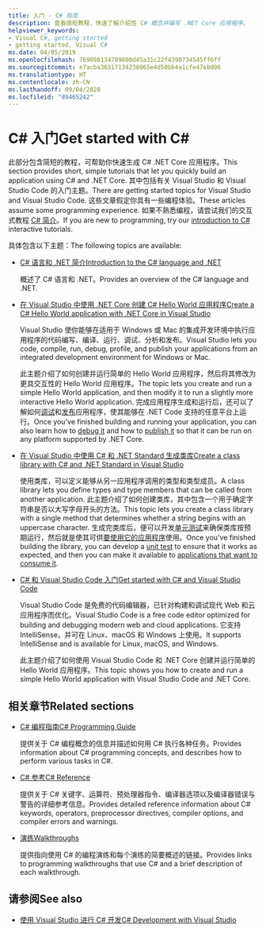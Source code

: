 ```yaml
---
title: 入门 - C# 指南
description: 查看简短教程，快速了解介绍性 C# 概念并编写 .NET Core 应用程序。
helpviewer_keywords:
- Visual C#, getting started
- getting started, Visual C#
ms.date: 04/05/2019
ms.openlocfilehash: 769098134799800d45a31c22f4390734545ff6ff
ms.sourcegitcommit: e7acba36517134238065e4d50bb4a1cfe47ebd06
ms.translationtype: HT
ms.contentlocale: zh-CN
ms.lasthandoff: 09/04/2020
ms.locfileid: "89465242"
---
```

# <a name="get-started-with-c"></a><span data-ttu-id="918d8-103">C\# 入门</span><span class="sxs-lookup"><span data-stu-id="918d8-103">Get started with C\#</span></span>

<span data-ttu-id="918d8-104">此部分包含简短的教程，可帮助你快速生成 C# .NET Core 应用程序。</span><span class="sxs-lookup"><span data-stu-id="918d8-104">This section provides short, simple tutorials that let you quickly build an application using C# and .NET Core.</span></span> <span data-ttu-id="918d8-105">其中包括有关 Visual Studio 和 Visual Studio Code 的入门主题。</span><span class="sxs-lookup"><span data-stu-id="918d8-105">There are getting started topics for Visual Studio and Visual Studio Code.</span></span> <span data-ttu-id="918d8-106">这些文章假定你具有一些编程体验。</span><span class="sxs-lookup"><span data-stu-id="918d8-106">These articles assume some programming experience.</span></span> <span data-ttu-id="918d8-107">如果不熟悉编程，请尝试我们的交互式教程 [C# 简介](../tutorials/intro-to-csharp/index.md)。</span><span class="sxs-lookup"><span data-stu-id="918d8-107">If you are new to programming, try our [introduction to C#](../tutorials/intro-to-csharp/index.md) interactive tutorials.</span></span>

<span data-ttu-id="918d8-108">具体包含以下主题：</span><span class="sxs-lookup"><span data-stu-id="918d8-108">The following topics are available:</span></span>

- [<span data-ttu-id="918d8-109">C# 语言和 .NET 简介</span><span class="sxs-lookup"><span data-stu-id="918d8-109">Introduction to the C# language and .NET</span></span>](introduction-to-the-csharp-language-and-the-net-framework.md)

     <span data-ttu-id="918d8-110">概述了 C# 语言和 .NET。</span><span class="sxs-lookup"><span data-stu-id="918d8-110">Provides an overview of the C# language and .NET.</span></span>

- [<span data-ttu-id="918d8-111">在 Visual Studio 中使用 .NET Core 创建 C# Hello World 应用程序</span><span class="sxs-lookup"><span data-stu-id="918d8-111">Create a C# Hello World application with .NET Core in Visual Studio</span></span>](../../core/tutorials/with-visual-studio.md)

   <span data-ttu-id="918d8-112">Visual Studio 使你能够在适用于 Windows 或 Mac 的集成开发环境中执行应用程序的代码编写、编译、运行、调试、分析和发布。</span><span class="sxs-lookup"><span data-stu-id="918d8-112">Visual Studio lets you code, compile, run, debug, profile, and publish your applications from an integrated development environment for Windows or Mac.</span></span>

   <span data-ttu-id="918d8-113">此主题介绍了如何创建并运行简单的 Hello World 应用程序，然后将其修改为更具交互性的 Hello World 应用程序。</span><span class="sxs-lookup"><span data-stu-id="918d8-113">The topic lets you create and run a simple Hello World application, and then modify it to run a slightly more interactive Hello World application.</span></span> <span data-ttu-id="918d8-114">完成应用程序生成和运行后，还可以了解如何[调试](../../core/tutorials/debugging-with-visual-studio.md)和[发布](../../core/tutorials/publishing-with-visual-studio.md)应用程序，使其能够在 .NET Code 支持的任意平台上运行。</span><span class="sxs-lookup"><span data-stu-id="918d8-114">Once you've finished building and running your application, you can also learn how to [debug it](../../core/tutorials/debugging-with-visual-studio.md) and how to [publish it](../../core/tutorials/publishing-with-visual-studio.md) so that it can be run on any platform supported by .NET Core.</span></span>

- [<span data-ttu-id="918d8-115">在 Visual Studio 中使用 C# 和 .NET Standard 生成类库</span><span class="sxs-lookup"><span data-stu-id="918d8-115">Create a class library with C# and .NET Standard in Visual Studio</span></span>](../../core/tutorials/library-with-visual-studio.md)

   <span data-ttu-id="918d8-116">使用类库，可以定义能够从另一应用程序调用的类型和类型成员。</span><span class="sxs-lookup"><span data-stu-id="918d8-116">A class library lets you define types and type members that can be called from another application.</span></span> <span data-ttu-id="918d8-117">此主题介绍了如何创建类库，其中包含一个用于确定字符串是否以大写字母开头的方法。</span><span class="sxs-lookup"><span data-stu-id="918d8-117">This topic lets you create a class library with a single method that determines whether a string begins with an uppercase character.</span></span> <span data-ttu-id="918d8-118">生成完类库后，便可以开发[单元测试](../../core/tutorials/testing-library-with-visual-studio.md)来确保类库按预期运行，然后就是使其可供[要使用它的应用程序](/nuget/quickstart/install-and-use-a-package-in-visual-studio)使用。</span><span class="sxs-lookup"><span data-stu-id="918d8-118">Once you've finished building the library, you can develop a [unit test](../../core/tutorials/testing-library-with-visual-studio.md) to ensure that it works as expected, and then you can make it available to [applications that want to consume it](/nuget/quickstart/install-and-use-a-package-in-visual-studio).</span></span>

- [<span data-ttu-id="918d8-119">C# 和 Visual Studio Code 入门</span><span class="sxs-lookup"><span data-stu-id="918d8-119">Get started with C# and Visual Studio Code</span></span>](../../core/tutorials/with-visual-studio-code.md)

   <span data-ttu-id="918d8-120">Visual Studio Code 是免费的代码编辑器，已针对构建和调试现代 Web 和云应用程序而优化。</span><span class="sxs-lookup"><span data-stu-id="918d8-120">Visual Studio Code is a free code editor optimized for building and debugging modern web and cloud applications.</span></span> <span data-ttu-id="918d8-121">它支持 IntelliSense，并可在 Linux、macOS 和 Windows 上使用。</span><span class="sxs-lookup"><span data-stu-id="918d8-121">It supports IntelliSense and is available for Linux, macOS, and Windows.</span></span>

   <span data-ttu-id="918d8-122">此主题介绍了如何使用 Visual Studio Code 和 .NET Core 创建并运行简单的 Hello World 应用程序。</span><span class="sxs-lookup"><span data-stu-id="918d8-122">This topic shows you how to create and run a simple Hello World application with Visual Studio Code and .NET Core.</span></span>

## <a name="related-sections"></a><span data-ttu-id="918d8-123">相关章节</span><span class="sxs-lookup"><span data-stu-id="918d8-123">Related sections</span></span>

- [<span data-ttu-id="918d8-124">C# 编程指南</span><span class="sxs-lookup"><span data-stu-id="918d8-124">C# Programming Guide</span></span>](../programming-guide/index.md)

    <span data-ttu-id="918d8-125">提供关于 C# 编程概念的信息并描述如何用 C# 执行各种任务。</span><span class="sxs-lookup"><span data-stu-id="918d8-125">Provides information about C# programming concepts, and describes how to perform various tasks in C#.</span></span>

- [<span data-ttu-id="918d8-126">C# 参考</span><span class="sxs-lookup"><span data-stu-id="918d8-126">C# Reference</span></span>](../language-reference/index.md)

    <span data-ttu-id="918d8-127">提供关于 C# 关键字、运算符、预处理器指令、编译器选项以及编译器错误与警告的详细参考信息。</span><span class="sxs-lookup"><span data-stu-id="918d8-127">Provides detailed reference information about C# keywords, operators, preprocessor directives, compiler options, and compiler errors and warnings.</span></span>

- [<span data-ttu-id="918d8-128">演练</span><span class="sxs-lookup"><span data-stu-id="918d8-128">Walkthroughs</span></span>](../walkthroughs.md)

    <span data-ttu-id="918d8-129">提供指向使用 C# 的编程演练和每个演练的简要概述的链接。</span><span class="sxs-lookup"><span data-stu-id="918d8-129">Provides links to programming walkthroughs that use C# and a brief description of each walkthrough.</span></span>

## <a name="see-also"></a><span data-ttu-id="918d8-130">请参阅</span><span class="sxs-lookup"><span data-stu-id="918d8-130">See also</span></span>

- [<span data-ttu-id="918d8-131">使用 Visual Studio 进行 C# 开发</span><span class="sxs-lookup"><span data-stu-id="918d8-131">C# Development with Visual Studio</span></span>](/visualstudio/get-started/csharp/)
